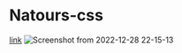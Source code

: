 # Natours-css

[link](https://css-nat.netlify.app)
![Screenshot from 2022-12-28 22-15-13](https://user-images.githubusercontent.com/67459221/209872987-eb9d27aa-37ef-4156-876c-222e12897b98.png)
